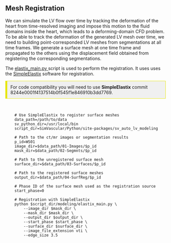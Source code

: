 ## Mesh Registration

We can simulate the LV flow over time by tracking the deformation of the heart from time-resolved imaging and impose this motion
to the fluid domains inside the heart, which leads to a deforming-domain CFD problem. To be able to track the deformation of the
generated LV mesh over time, we need to building point-corresponded LV meshes from segmentations at all time frames. We generate a
surface mesh at one time frame and propagated to the others using the displacement field obtained from registering the corresponding
segmentations.

The
<a href="https://github.com/SimVascular/SimVascular/blob/master/Python/site-packages/sv_auto_lv_modeling/modeling/elastix_main.py">
elastix_main.py </a> script is used to perform the registration. It uses uses the
<a href='https://github.com/SuperElastix/SimpleElastix'>SimpleElastix</a> software for registration.

<div style="background-color: #F0F0F0; padding: 10px; border: 1px solid #e6e600; border-left: 6px solid #e6e600">
For code compatibility you will need to use <b>SimpleElastix</b> commit 8244e0001f4137514b0f545f1e846910b3dd7769. 
</div>
<br>

<pre><code class='language-shell' lang='shell'>
    # Use SimpleElastix to register surface meshes
    data_path=/path/to/data
    sv_python_dir=/usr/local/bin
    script_dir=SimVascular/Python/site-packages/sv_auto_lv_modeling

    # Path to the ct/mr images or segmentation results
    p_id=WS01
    image_dir=$data_path/01-Images/$p_id
    mask_dir=$data_path/02-Segmnts/$p_id

    # Path to the unregistered surface mesh
    surface_dir=$data_path/03-Surfaces/$p_id

    # Path to the registered surface meshes
    output_dir=$data_path/04-SurfReg/$p_id

    # Phase ID of the surface mesh used as the registration source
    start_phase=0

    # Registration with SimpleElastix
    python $script_dir/modeling/elastix_main.py \
        --image_dir $mask_dir \
        --mask_dir $mask_dir \
        --output_dir $output_dir \
        --start_phase $start_phase \
        --surface_dir $surface_dir \
        --image_file_extension vti \
        --edge_size 3.5
</code></pre>
